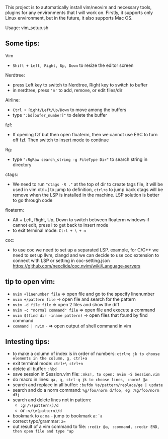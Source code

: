 This project is to automatically install vim/neovim and necessary tools,
plugins for any environments that I will work on.
Firstly, it supports only Linux environment, but in the future, it also supports Mac OS.

Usage: vim_setup.sh

## Some tips:

Vim
- ```Shift + Left, Right, Up, Down``` to resize the editor screen

Nerdtree:
- press Left key to switch to Nerdtree, Right key to switch to buffer
- in nerdtree, press ```'m'``` to add, remove, or edit files/dir

Airline:
- ```Ctrl + Right/Left/Up/Down``` to move among the buffers
- type ```":bd[bufer_number]"``` to delete the buffer

fzf:
- If opening fzf but then open floaterm, then we cannot use ESC to turn off fzf.
Then switch to insert mode to continue

Rg:
- type ```":RgRaw search_string -g FileType Dir"``` to search string in directory

ctags:
- We need to run ```"ctags -R ."``` at the top of dir to create tags file, it will be used in vim
ctrl+] to jump to definition, ```ctrl+o``` to jump back
ctags will be remove when the LSP is installed in the machine. LSP solution is better
to go through code

floaterm:
- Alt + Left, Right, Up, Down to switch between floaterm windows
if cannot edit, press i to get back to insert mode
- to exit terminal mode: ```Ctrl + \ + n```

coc:
- to use coc we need to set up a separated LSP.
example, for C/C++ we need to set up llvm, clangd
and we can decide to use coc extension to connect with LSP or setting in coc-setting.json
https://github.com/neoclide/coc.nvim/wiki/Language-servers

## tip to open vim:
- ```nvim +linenumber file``` => open file and go to the specify linenumber
- ```nvim +/pattern file``` => open file and search for the pattern
- ```nvim -d file file``` => open 2 files and show the diff
- ```nvim -c "normal command" file``` => open file and execute a command
- ```nvim $(find dir -iname pattern)``` => open files that found by find command
- ```command | nvim``` - => open output of shell command in vim

## Intesting tips:
- to make a column of index is in order of numbers: ```ctrl+q jk to choose elements in the column, g, ctrl+a```
- exit terminal mode: ```ctrl+\ ctrl+n```
- delete all buffer: ```:%bd```
- save session in Session.vim file: ```:mks!, to open: nvim -S Session.vim```
- do macro in lines: ```qa, q, ctrl-q jk to choose lines, :norm! @a```
- search and replace in all buffer: ```:bufdo %s/pattern/replace/ge | update```
- search and do a norm command: ```%g/foo/norm d/foo, eg :%g/foo/norm d3j```
- search and delete lines not in pattern:
  - ```:g!/\(pattern\)/d```
  - or ```:v/\v(pattern)/d```
- bookmark to a: ```ma```  - jump to bookmark a: ``` `a ```
- correct typo/grammar: ```z=```
- out result of a vim command to file: ```:redir @a, :command, :redir END, then open file and type "ap```
